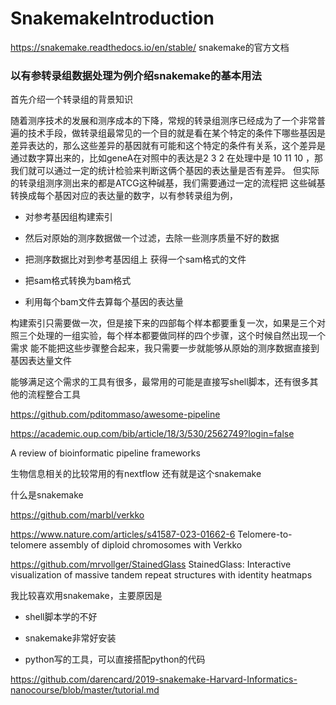 # SnakemakeIntroduction



https://snakemake.readthedocs.io/en/stable/ snakemake的官方文档

### 以有参转录组数据处理为例介绍snakemake的基本用法

首先介绍一个转录组的背景知识

随着测序技术的发展和测序成本的下降，常规的转录组测序已经成为了一个非常普遍的技术手段，做转录组最常见的一个目的就是看在某个特定的条件下哪些基因是差异表达的，那么这些差异的基因就有可能和这个特定的条件有关系，这个差异是通过数字算出来的，比如geneA在对照中的表达是2 3 2 在处理中是 10 11 10 ，那我们就可以通过一定的统计检验来判断这俩个基因的表达量是否有差异。 但实际的转录组测序测出来的都是ATCG这种碱基，我们需要通过一定的流程把 这些碱基转换成每个基因对应的表达量的数字，以有参转录组为例，

- 对参考基因组构建索引

- 然后对原始的测序数据做一个过滤，去除一些测序质量不好的数据

- 把测序数据比对到参考基因组上 获得一个sam格式的文件

- 把sam格式转换为bam格式

- 利用每个bam文件去算每个基因的表达量


构建索引只需要做一次，但是接下来的四部每个样本都要重复一次，如果是三个对照三个处理的一组实验，每个样本都要做同样的四个步骤，这个时候自然出现一个需求 能不能把这些步骤整合起来，我只需要一步就能够从原始的测序数据直接到基因表达量文件

能够满足这个需求的工具有很多，最常用的可能是直接写shell脚本，还有很多其他的流程整合工具

https://github.com/pditommaso/awesome-pipeline

https://academic.oup.com/bib/article/18/3/530/2562749?login=false

A review of bioinformatic pipeline frameworks

生物信息相关的比较常用的有nextflow 还有就是这个snakemake

什么是snakemake


https://github.com/marbl/verkko

https://www.nature.com/articles/s41587-023-01662-6  Telomere-to-telomere assembly of diploid chromosomes with Verkko

https://github.com/mrvollger/StainedGlass StainedGlass: Interactive visualization of massive tandem repeat structures with identity heatmaps


我比较喜欢用snakemake，主要原因是

- shell脚本学的不好

- snakemake非常好安装

- python写的工具，可以直接搭配python的代码


https://github.com/darencard/2019-snakemake-Harvard-Informatics-nanocourse/blob/master/tutorial.md





